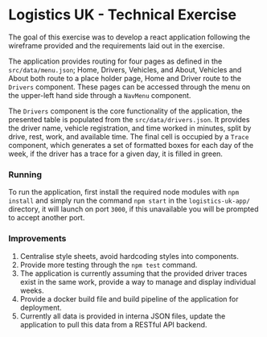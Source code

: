 # Logistics UK - Technical Exercise

The goal of this exercise was to develop a react application following the wireframe provided and the requirements laid out in the exercise.

The application provides routing for four pages as defined in the `src/data/menu.json`; Home, Drivers, Vehicles, and About, Vehicles and About both route to a place holder page, Home and Driver route to the `Drivers` component. These pages can be accessed through the menu on the upper-left hand side through a `NavMenu` component.

The `Drivers` component is the core functionality of the application, the presented table is populated from the `src/data/drivers.json`. It provides the driver name, vehicle registration, and time worked in minutes, split by drive, rest, work, and available time. The final cell is occupied by a `Trace` component, which generates a set of formatted boxes for each day of the week, if the driver has a trace for a given day, it is filled in green. 
### Running
To run the application, first install the required node modules with `npm install` and simply run the command `npm start` in the `logistics-uk-app/` directory, it will launch on port `3000`, if this unavailable you will be prompted to accept another port.
### Improvements
1. Centralise style sheets, avoid hardcoding styles into components.
2. Provide more testing through the `npm test` command.
3. The application is currently assuming that the provided driver traces exist in the same work, provide a way to manage and display individual weeks.
4. Provide a docker build file and build pipeline of the application for deployment.
5. Currently all data is provided in interna JSON files, update the application to pull this data from a RESTful API backend.

